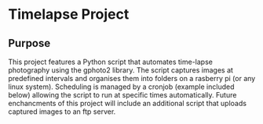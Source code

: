 # Timelapse Project

## Purpose

This project features a Python script that automates time-lapse photography using the gphoto2 library. The script captures images at predefined intervals and organises them into folders on a rasberry pi (or any linux system). Scheduling is managed by a cronjob (example included below) allowing the script to run at specific times automatically. Future enchancments of this project will include an additional script that uploads captured images to an ftp server.
